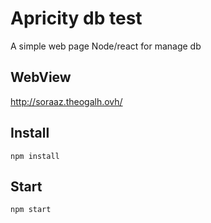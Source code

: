 # Apricity db test

A simple web page Node/react for manage db

## WebView

http://soraaz.theogalh.ovh/

## Install

``npm install``

## Start

``npm start``
